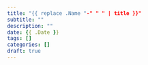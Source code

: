 ```yaml
---
title: "{{ replace .Name "-" " " | title }}"
subtitle: ""
description: ""
date: {{ .Date }}
tags: []
categories: []
draft: true
---
```

